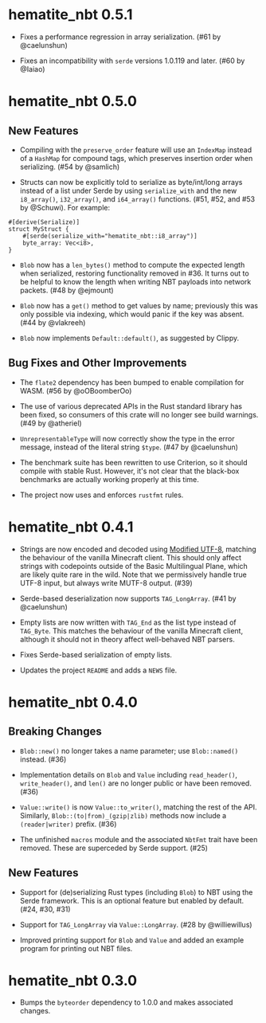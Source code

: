 # hematite_nbt 0.5.1

* Fixes a performance regression in array serialization. (#61 by @caelunshun)

* Fixes an incompatibility with `serde` versions 1.0.119 and later. (#60 by
  @Iaiao)

# hematite_nbt 0.5.0

## New Features

* Compiling with the `preserve_order` feature will use an `IndexMap` instead of
  a `HashMap` for compound tags, which preserves insertion order when
  serializing. (#54 by @samlich)

* Structs can now be explicitly told to serialize as byte/int/long arrays
  instead of a list under Serde by using `serialize_with` and the new
  `i8_array()`, `i32_array()`, and `i64_array()` functions. (#51, #52, and #53
  by @Schuwi). For example:

```
#[derive(Serialize)]
struct MyStruct {
    #[serde(serialize_with="hematite_nbt::i8_array")]
    byte_array: Vec<i8>,
}
```

* `Blob` now has a `len_bytes()` method to compute the expected length when
  serialized, restoring functionality removed in #36. It turns out to be helpful
  to know the length when writing NBT payloads into network packets. (#48 by
  @ejmount)

* `Blob` now has a `get()` method to get values by name; previously this was
  only possible via indexing, which would panic if the key was absent. (#44 by
  @vlakreeh)

* `Blob` now implements `Default::default()`, as suggested by Clippy.

## Bug Fixes and Other Improvements

* The `flate2` dependency has been bumped to enable compilation for WASM. (#56
  by @oOBoomberOo)

* The use of various deprecated APIs in the Rust standard library has been
  fixed, so consumers of this crate will no longer see build warnings. (#49 by
  @atheriel)

* `UnrepresentableType` will now correctly show the type in the error message,
  instead of the literal string `$type`. (#47 by @caelunshun)

* The benchmark suite has been rewritten to use Criterion, so it should compile
  with stable Rust. However, it's not clear that the black-box benchmarks are
  actually working properly at this time.

* The project now uses and enforces `rustfmt` rules.

# hematite_nbt 0.4.1

* Strings are now encoded and decoded using [Modified UTF-8](https://en.wikipedia.org/wiki/UTF-8#Modified_UTF-8),
  matching the behaviour of the vanilla Minecraft client. This should only
  affect strings with codepoints outside of the Basic Multilingual Plane, which
  are likely quite rare in the wild. Note that we permissively handle true UTF-8
  input, but always write MUTF-8 output. (#39)

* Serde-based deserialization now supports `TAG_LongArray`. (#41 by @caelunshun)

* Empty lists are now written with `TAG_End` as the list type instead of
  `TAG_Byte`. This matches the behaviour of the vanilla Minecraft client,
  although it should not in theory affect well-behaved NBT parsers.

* Fixes Serde-based serialization of empty lists.

* Updates the project `README` and adds a `NEWS` file.

# hematite_nbt 0.4.0

## Breaking Changes

* `Blob::new()` no longer takes a name parameter; use `Blob::named()` instead.
  (#36)

* Implementation details on `Blob` and `Value` including `read_header()`,
  `write_header()`, and `len()` are no longer public or have been removed. (#36)

* `Value::write()` is now `Value::to_writer()`, matching the rest of the API.
  Similarly, `Blob::(to|from)_(gzip|zlib)` methods now include a
  `(reader|writer)` prefix. (#36)

* The unfinished `macros` module and the associated `NbtFmt` trait have been
  removed. These are superceded by Serde support. (#25)

## New Features

* Support for (de)serializing Rust types (including `Blob`) to NBT using the
  Serde framework. This is an optional feature but enabled by default. (#24,
  #30, #31)

* Support for `TAG_LongArray` via `Value::LongArray`. (#28 by @williewillus)

* Improved printing support for `Blob` and `Value` and added an example program
  for printing out NBT files.

# hematite_nbt 0.3.0

* Bumps the `byteorder` dependency to 1.0.0 and makes associated changes.
